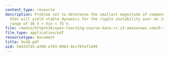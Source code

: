 ```yaml
---
content_type: resource
description: Problem set to determine the smallest magnitude of compensating ramp
  that will yield stable dynamics for the ripple instability over an input voltage
  range of 36 V < Vin < 75 V.
file: /media/https%3A/open-learning-course-data-rc.s3.amazonaws.com/6-334-power-electronics-spring-2007/58433f45e200e70389638ccf0faf1499_hw10.pdf
file_type: application/pdf
resourcetype: Document
title: hw10.pdf
uid: 58433f45-e200-e703-8963-8ccf0faf1499
---
```

